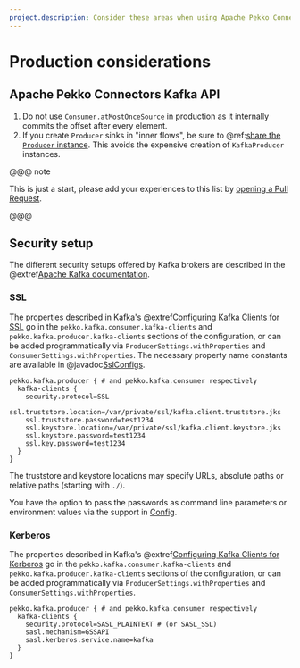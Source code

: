 ```yaml
---
project.description: Consider these areas when using Apache Pekko Connectors Kafka in production.
---
```

# Production considerations


## Apache Pekko Connectors Kafka API

1. Do not use `Consumer.atMostOnceSource` in production as it internally commits the offset after every element.
1. If you create `Producer` sinks in "inner flows", be sure to @ref:[share the `Producer` instance](producer.md#sharing-the-kafkaproducer-instance). This avoids the expensive creation of `KafkaProducer` instances.

@@@ note

This is just a start, please add your experiences to this list by [opening a Pull Request](https://github.com/apache/pekko-connectors-kafka/pulls).

@@@


## Security setup

The different security setups offered by Kafka brokers are described in the @extref[Apache Kafka documentation](kafka:/documentation.html#security).


### SSL

The properties described in Kafka's @extref[Configuring Kafka Clients for SSL](kafka:/documentation.html#security_configclients) go in the
`pekko.kafka.consumer.kafka-clients` and `pekko.kafka.producer.kafka-clients` sections of the configuration, or can be added programmatically via
`ProducerSettings.withProperties` and `ConsumerSettings.withProperties`. The necessary property name constants are available in @javadoc[SslConfigs](org.apache.kafka.common.config.SslConfigs).

```hocon
pekko.kafka.producer { # and pekko.kafka.consumer respectively
  kafka-clients {
    security.protocol=SSL
    ssl.truststore.location=/var/private/ssl/kafka.client.truststore.jks
    ssl.truststore.password=test1234
    ssl.keystore.location=/var/private/ssl/kafka.client.keystore.jks
    ssl.keystore.password=test1234
    ssl.key.password=test1234
  }
}
```

The truststore and keystore locations may specify URLs, absolute paths or relative paths (starting with `./`).

You have the option to pass the passwords as command line parameters or environment values via the support in [Config](https://github.com/lightbend/config#optional-system-or-env-variable-overrides).


### Kerberos

The properties described in Kafka's @extref[Configuring Kafka Clients for Kerberos](kafka:/documentation.html#security_sasl_kerberos_clientconfig) go in the
`pekko.kafka.consumer.kafka-clients` and `pekko.kafka.producer.kafka-clients` sections of the configuration, or can be added programmatically via
`ProducerSettings.withProperties` and `ConsumerSettings.withProperties`.

```hocon
pekko.kafka.producer { # and pekko.kafka.consumer respectively
  kafka-clients {
    security.protocol=SASL_PLAINTEXT # (or SASL_SSL)
    sasl.mechanism=GSSAPI
    sasl.kerberos.service.name=kafka
  }
}
```
